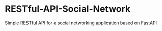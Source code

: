 # RESTful-API-Social-Network
Simple RESTful API for a social networking application based on FastAPI
